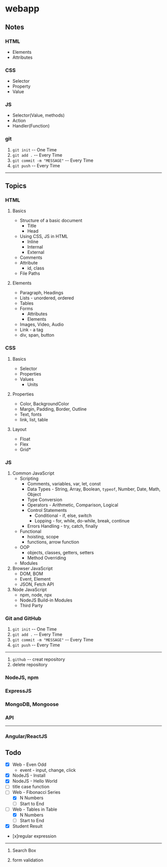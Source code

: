 # webapp

## Notes

### HTML

- Elements
- Attributes

### CSS

- Selector
- Property
- Value

### JS

- Selector(Value, methods)
- Action
- Handler(Function)

### git

1. `git init` -- One Time
2. `git add .` -- Every Time
3. `git commit -m "MESSAGE"` -- Every Time
4. `git push` -- Every Time

---

## Topics

### HTML

1. Basics

   - Structure of a basic document
     - Title
     - Head
   - Using CSS, JS in HTML
     - Inline
     - Internal
     - External
   - Comments
   - Attribute
     - id, class
   - File Paths

2. Elements
   - Paragraph, Headings
   - Lists - unordered, ordered
   - Tables
   - Forms
     - Attributes
     - Elements
   - Images, Video, Audio
   - Link - a tag
   - div, span, button

### CSS

1. Basics
   - Selector
   - Properties
   - Values
     - Units
2. Properties

   - Color, BackgroundColor
   - Margin, Padding, Border, Outline
   - Text, fonts
   - link, list, table

3. Layout
   - Float
   - Flex
   - Grid\*

### JS

1. Common JavaScript
   - Scripting
     - Comments, variables, var, let, const
     - Data Types - String, Array, Boolean, `typeof`, Number, Date, Math, Object
     - Type Conversion
     - Operators - Arithmetic, Comparison, Logical
     - Control Statements
       - Conditional - if, else, switch
       - Lopping - for, while, do-while, break, continue
     - Errors Handling - try, catch, finally
   - Functional
     - hoisting, scope
     - functions, arrow function
   - OOP
     - objects, classes, getters, setters
     - Method Overriding
   - Modules
2. Browser JavaScript
   - DOM, BOM
   - Event, Element
   - JSON, Fetch API
3. Node JavaScript
   - npm, node, npx
   - NodeJS Build-in Modules
   - Third Party

### Git and GitHub

1. `git init` -- One Time
2. `git add .` -- Every Time
3. `git commit -m "MESSAGE"` -- Every Time
4. `git push` -- Every Time

---

1. `github` -- creat repository
2. delete repository

### NodeJS, npm

### ExpressJS

### MongoDB, Mongoose

### API

---

### Angular/ReactJS

## Todo

- [x] Web - Even Odd
  - event - input, change, click
- [x] NodeJS - Install
- [x] NodeJS - Hello World
- [ ] title case function
- [ ] Web - Fibonacci Series
  - [x] N Numbers
  - [ ] Start to End
- [ ] Web - Tables in Table
  - [x] N Numbers
  - [ ] Start to End
- [x] Student Result
- [x]regular expression

---

1. Search Box

2. form validation
